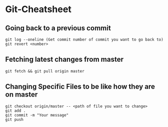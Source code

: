 # Git-Cheatsheet

## Going back to a previous commit
```
git log --oneline (Get commit number of commit you want to go back to)
git revert <number>

```

## Fetching latest changes from master
```
git fetch && git pull origin master
```


## Changing Specific Files to be like how they are on master
```
git checkout origin/master -- <path of file you want to change>
git add .
git commit -m "Your message"
git push
```
